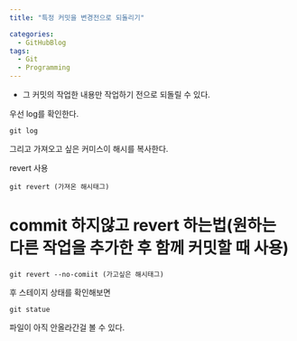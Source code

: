 ```yaml
---
title: "특정 커밋을 변경전으로 되돌리기"

categories:
  - GitHubBlog
tags:
  - Git
  - Programming
---
```

- 그 커밋의 작업한 내용만 작업하기 전으로 되돌릴 수 있다.

우선 log를 확인한다.
~~~
git log
~~~
그리고 가져오고 싶은 커미스이 해시를 복사한다.  

revert 사용
~~~
git revert (가져온 해시태그)
~~~

# commit 하지않고 revert 하는법(원하는 다른 작업을 추가한 후 함께 커밋할 때 사용)

~~~
git revert --no-comiit (가고싶은 해시태그)
~~~
후 스테이지 상태를 확인해보면

~~~
git statue 
~~~
파일이 아직 안올라간걸 볼 수 있다.